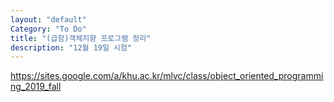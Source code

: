 ```yaml
---
layout: "default"
Category: "To Do"
title: "(급함)객체지향 프로그램 정리"
description: "12월 19일 시험"
---
```


https://sites.google.com/a/khu.ac.kr/mlvc/class/object_oriented_programming_2019_fall
